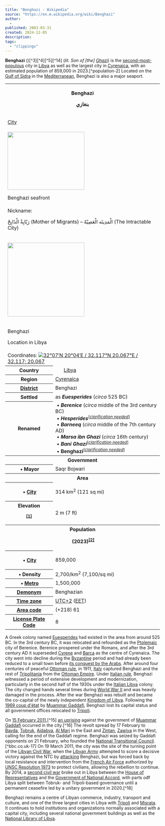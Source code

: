 ```yaml
---
title: "Benghazi - Wikipedia"
source: "https://en.m.wikipedia.org/wiki/Benghazi"
author:
  - 
published: 2003-03-31
created: 2024-12-05
description:
tags:
  - "clippings"
---
```

**Benghazi** ()[^3][^4][^5][^14] (*lit. Son of \[the\] [Ghazi](https://en.m.wikipedia.org/wiki/Ghazi_\(warrior\) "Ghazi (warrior)")*) is the [second-most-populous](https://en.m.wikipedia.org/wiki/List_of_cities_in_Libya "List of cities in Libya") city in [Libya](https://en.m.wikipedia.org/wiki/Libya "Libya") as well as the largest city in [Cyrenaica](https://en.m.wikipedia.org/wiki/Cyrenaica "Cyrenaica"), with an estimated population of 859,000 in 2023.[^population-2] Located on the [Gulf of Sidra](https://en.m.wikipedia.org/wiki/Gulf_of_Sidra "Gulf of Sidra") in the [Mediterranean](https://en.m.wikipedia.org/wiki/Mediterranean_Sea "Mediterranean Sea"), Benghazi is also a major seaport.

<table><tbody><tr><th colspan="2"><p>Benghazi</p><p><span><span>بنغازي</span></span></p></th></tr><tr><td colspan="2"><div><p><a href="https://en.m.wikipedia.org/wiki/List_of_cities_in_Libya">City</a></p></div></td></tr><tr><td colspan="2"><span><a href="https://en.m.wikipedia.org/wiki/File:Al_Daawa_alIslamiyah2.JPG"><img src="https://upload.wikimedia.org/wikipedia/commons/thumb/1/15/Al_Daawa_alIslamiyah2.JPG/250px-Al_Daawa_alIslamiyah2.JPG" width="250" height="188"></a></span><p>Benghazi seafront</p></td></tr><tr><td colspan="2">Nickname:&nbsp;<p><span><span>رَبّايِةْ الْذَايِحْ</span></span> (Mother of Migrants) – <span><span>الْمَدِينََه الْعَصِيّهْ</span></span> (The Intractable City)</p></td></tr><tr><td colspan="2"><div><div><p><span><a href="https://en.m.wikipedia.org/wiki/File:Libya_relief_location_map.jpg"><img src="https://upload.wikimedia.org/wikipedia/commons/thumb/4/4f/Libya_relief_location_map.jpg/250px-Libya_relief_location_map.jpg" width="250" height="240"></a></span></p><div><p><span><span><img src="https://upload.wikimedia.org/wikipedia/commons/thumb/0/0c/Red_pog.svg/6px-Red_pog.svg.png" width="6" height="6"></span></span></p><div><p>Benghazi</p></div></div></div><p>Location in Libya</p></div></td></tr><tr><td colspan="2">Coordinates: <span><span><span><img src="https://upload.wikimedia.org/wikipedia/commons/thumb/5/55/WMA_button2b.png/17px-WMA_button2b.png"><a href="https://geohack.toolforge.org/geohack.php?pagename=Benghazi&amp;params=32_07_N_20_04_E_region:LY_type:city(859000)"><span><span><span>32°07′N</span> <span>20°04′E</span></span></span><span>﻿ / ﻿</span><span><span>32.117°N 20.067°E</span><span>﻿ / <span>32.117; 20.067</span></span></span></a></span></span></span></td></tr><tr><th scope="row">Country</th><td><span><span><span><img src="https://upload.wikimedia.org/wikipedia/commons/thumb/0/05/Flag_of_Libya.svg/23px-Flag_of_Libya.svg.png" width="23" height="12"></span></span>&nbsp;</span><a href="https://en.m.wikipedia.org/wiki/Libya">Libya</a></td></tr><tr><th scope="row">Region</th><td><a href="https://en.m.wikipedia.org/wiki/Cyrenaica">Cyrenaica</a></td></tr><tr><th scope="row"><a href="https://en.m.wikipedia.org/wiki/Districts_of_Libya">District</a></th><td>Benghazi</td></tr><tr><th scope="row">Settled</th><td>as <i><b>Euesperides</b></i> (<i>circa</i> 525 BC)</td></tr><tr><th scope="row">Renamed</th><td>&nbsp;• <i><b>Berenice</b></i> (<i>circa</i> middle of the 3rd century BC)<br>&nbsp;• <i><b>Hesperides</b></i><sup>[<i><a href="https://en.m.wikipedia.org/wiki/Wikipedia:Please_clarify"><span>clarification needed</span></a></i>]</sup><br>&nbsp;• <i><b>Barneeq</b></i> (<i>circa</i> middle of the 7th century AD)<br>&nbsp;• <i><b>Marsa ibn Ghazi</b></i> (<i>circa</i> 16th century)<br>&nbsp;• <i><b>Bani Ghazi</b></i><sup>[<i><a href="https://en.m.wikipedia.org/wiki/Wikipedia:Please_clarify"><span>clarification needed</span></a></i>]</sup><br>&nbsp;• <b>Benghazi</b><sup>[<i><a href="https://en.m.wikipedia.org/wiki/Wikipedia:Please_clarify"><span>clarification needed</span></a></i>]</sup></td></tr><tr><th colspan="2">Government</th></tr><tr><th scope="row">&nbsp;•&nbsp;Mayor</th><td>Saqr Bojwari</td></tr><tr><th colspan="2">Area</th></tr><tr><th scope="row"><div><p>&nbsp;•&nbsp;<a href="https://en.m.wikipedia.org/wiki/List_of_cities_in_Libya">City</a></p></div></th><td>314&nbsp;km<sup>2</sup> (121&nbsp;sq&nbsp;mi)</td></tr><tr><th scope="row">Elevation<div><p><sup><a href="https://en.m.wikipedia.org/wiki/#cite_note-wolfram-1"><span>[</span>1<span>]</span></a></sup></p></div></th><td>2&nbsp;m (7&nbsp;ft)</td></tr><tr><th colspan="2">Population<p><span>&nbsp;</span>(2023)<sup><a href="https://en.m.wikipedia.org/wiki/#cite_note-population-2"><span>[</span>2<span>]</span></a></sup></p></th></tr><tr><th scope="row"><div><p>&nbsp;•&nbsp;<a href="https://en.m.wikipedia.org/wiki/List_of_cities_in_Libya">City</a></p></div></th><td>859,000</td></tr><tr><th scope="row">&nbsp;•&nbsp;Density</th><td>2,700/km<sup>2</sup> (7,100/sq&nbsp;mi)</td></tr><tr><th scope="row">&nbsp;•&nbsp;<a href="https://en.m.wikipedia.org/wiki/Metropolitan_area">Metro</a></th><td>1,500,000</td></tr><tr><th scope="row"><a href="https://en.m.wikipedia.org/wiki/Demonym">Demonym</a></th><td>Benghazian</td></tr><tr><th scope="row"><a href="https://en.m.wikipedia.org/wiki/Time_zone">Time zone</a></th><td><a href="https://en.m.wikipedia.org/wiki/UTC%2B2">UTC+2</a> (<a href="https://en.m.wikipedia.org/wiki/Eastern_European_Time">EET</a>)</td></tr><tr><th scope="row"><a href="https://en.m.wikipedia.org/wiki/Telephone_numbering_plan">Area code</a></th><td>(+218) 61</td></tr><tr><th scope="row"><a href="https://en.m.wikipedia.org/wiki/Vehicle_registration_plates_of_Libya">License Plate Code</a></th><td>8</td></tr></tbody></table>

A Greek colony named [Euesperides](https://en.m.wikipedia.org/wiki/History_of_Benghazi "History of Benghazi") had existed in the area from around 525 BC. In the 3rd century BC, it was relocated and refounded as the [Ptolemaic](https://en.m.wikipedia.org/wiki/Ptolemaic_Kingdom "Ptolemaic Kingdom") city of Berenice. Berenice prospered under the Romans, and after the 3rd century AD it superseded [Cyrene](https://en.m.wikipedia.org/wiki/Cyrene,_Libya "Cyrene, Libya") and [Barca](https://en.m.wikipedia.org/wiki/Barca_\(ancient_city\) "Barca (ancient city)") as the centre of Cyrenaica. The city went into decline during the [Byzantine](https://en.m.wikipedia.org/wiki/Byzantine_Empire "Byzantine Empire") period and had already been reduced to a small town before [its conquest by the Arabs](https://en.m.wikipedia.org/wiki/Muslim_conquest_of_Egypt "Muslim conquest of Egypt"). After around four centuries of peaceful [Ottoman rule](https://en.m.wikipedia.org/wiki/Ottoman_Tripolitania "Ottoman Tripolitania"), in 1911, [Italy](https://en.m.wikipedia.org/wiki/Kingdom_of_Italy "Kingdom of Italy") captured Benghazi and the rest of [Tripolitania](https://en.m.wikipedia.org/wiki/Ottoman_Tripolitania "Ottoman Tripolitania") from the [Ottoman Empire](https://en.m.wikipedia.org/wiki/Ottoman_Empire "Ottoman Empire"). Under [Italian rule](https://en.m.wikipedia.org/wiki/Italian_Tripolitania "Italian Tripolitania"), Benghazi witnessed a period of extensive development and modernization, particularly in the second half of the 1930s under the [Italian Libya](https://en.m.wikipedia.org/wiki/Italian_Libya "Italian Libya") colony. The city changed hands several times during [World War II](https://en.m.wikipedia.org/wiki/World_War_II "World War II") and was heavily damaged in the process. After the war Benghazi was rebuilt and became the co-capital of the newly independent [Kingdom of Libya](https://en.m.wikipedia.org/wiki/Kingdom_of_Libya "Kingdom of Libya"). Following the [1969 coup d'état](https://en.m.wikipedia.org/wiki/1969_Libyan_coup_d%27%C3%A9tat "1969 Libyan coup d'état") by [Muammar Gaddafi](https://en.m.wikipedia.org/wiki/Muammar_Gaddafi "Muammar Gaddafi"), Benghazi lost its capital status and all government offices relocated to [Tripoli](https://en.m.wikipedia.org/wiki/Tripoli,_Libya "Tripoli, Libya").

On [15 February 2011](https://en.m.wikipedia.org/wiki/Timeline_of_the_2011_Libyan_Civil_War_before_military_intervention#Early_phase_\(15%E2%80%9326_February\) "Timeline of the 2011 Libyan Civil War before military intervention"),[^15] [an uprising](https://en.m.wikipedia.org/wiki/First_Battle_of_Benghazi "First Battle of Benghazi") against the government of [Muammar Gaddafi](https://en.m.wikipedia.org/wiki/Muammar_Gaddafi "Muammar Gaddafi") occurred in the city.[^16] The revolt spread by 17 February to [Bayda](https://en.m.wikipedia.org/wiki/Bayda,_Libya "Bayda, Libya"), [Tobruk](https://en.m.wikipedia.org/wiki/Tobruk "Tobruk"), [Ajdabya](https://en.m.wikipedia.org/wiki/Ajdabya "Ajdabya"), [Al Marj](https://en.m.wikipedia.org/wiki/Al_Marj "Al Marj") in the East and [Zintan](https://en.m.wikipedia.org/wiki/Zintan "Zintan"), [Zawiya](https://en.m.wikipedia.org/wiki/Zawiya,_Libya "Zawiya, Libya") in the West, calling for the end of the Gaddafi regime. Benghazi was seized by Gaddafi opponents on 21 February, who founded the [National Transitional Council](https://en.m.wikipedia.org/wiki/National_Transitional_Council "National Transitional Council").[^bbc.co.uk-17] On 19 March 2011, the city was the site of the turning point of the [Libyan Civil War](https://en.m.wikipedia.org/wiki/2011_Libyan_Civil_War "2011 Libyan Civil War"), when the [Libyan Army](https://en.m.wikipedia.org/wiki/Libyan_Army_\(1951%E2%80%932011\) "Libyan Army (1951–2011)") attempted to score a decisive victory against the NTC by [attacking](https://en.m.wikipedia.org/wiki/Second_Battle_of_Benghazi "Second Battle of Benghazi") Benghazi, but was forced back by local resistance and intervention from the [French Air Force](https://en.m.wikipedia.org/wiki/French_Air_Force "French Air Force") authorized by [UNSC Resolution 1973](https://en.m.wikipedia.org/wiki/United_Nations_Security_Council_Resolution_1973 "United Nations Security Council Resolution 1973") to protect civilians, allowing the rebellion to continue. By 2014, a [second civil war](https://en.m.wikipedia.org/wiki/Second_Libyan_Civil_War "Second Libyan Civil War") broke out in Libya between the [House of Representatives](https://en.m.wikipedia.org/wiki/House_of_Representatives_\(Libya\) "House of Representatives (Libya)") and the [Government of National Accord](https://en.m.wikipedia.org/wiki/Government_of_National_Accord "Government of National Accord"), with parts ođf Libya split between Tobruk- and Tripoli-based governance until a permanent ceasefire led by a unitary government in 2020.[^18]

Benghazi remains a centre of Libyan commerce, industry, transport and culture, and one of the three largest cities in Libya with [Tripoli](https://en.m.wikipedia.org/wiki/Tripoli,_Libya "Tripoli, Libya") and [Misrata](https://en.m.wikipedia.org/wiki/Misrata "Misrata"). It continues to hold institutions and organizations normally associated with a capital city, including several national government buildings as well as the [National Library of Libya](https://en.m.wikipedia.org/wiki/National_Library_of_Libya "National Library of Libya").